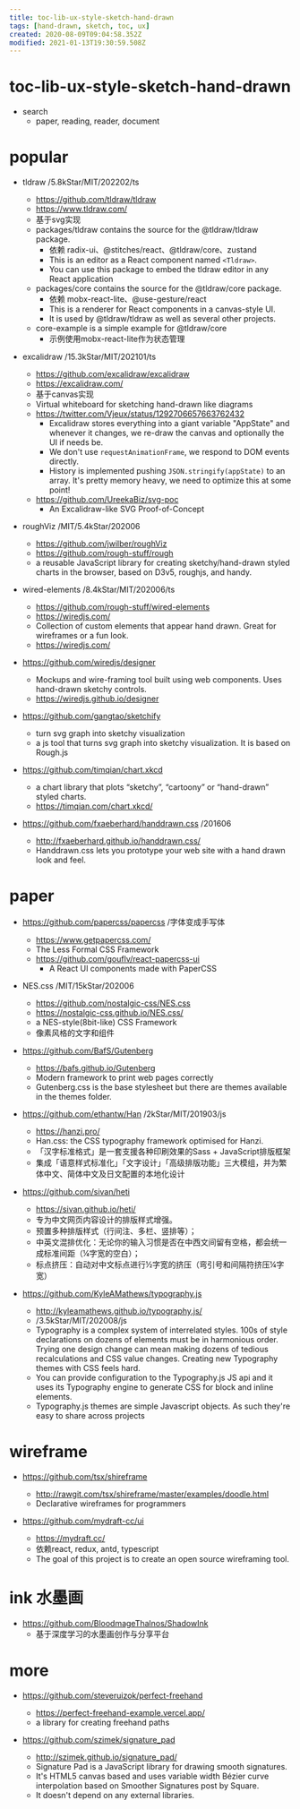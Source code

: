 ```yaml
---
title: toc-lib-ux-style-sketch-hand-drawn
tags: [hand-drawn, sketch, toc, ux]
created: 2020-08-09T09:04:58.352Z
modified: 2021-01-13T19:30:59.508Z
---
```


# toc-lib-ux-style-sketch-hand-drawn
- search
  - paper, reading, reader, document
# popular
- tldraw /5.8kStar/MIT/202202/ts
  - https://github.com/tldraw/tldraw
  - https://www.tldraw.com/
  - 基于svg实现
  - packages/tldraw contains the source for the @tldraw/tldraw package. 
    - 依赖 radix-ui、@stitches/react、@tldraw/core、zustand
    - This is an editor as a React component named `<Tldraw>`.
    - You can use this package to embed the tldraw editor in any React application
  - packages/core contains the source for the @tldraw/core package. 
    - 依赖 mobx-react-lite、@use-gesture/react
    - This is a renderer for React components in a canvas-style UI. 
    - It is used by @tldraw/tldraw as well as several other projects.
  - core-example is a simple example for @tldraw/core
    - 示例使用mobx-react-lite作为状态管理

- excalidraw /15.3kStar/MIT/202101/ts
  - https://github.com/excalidraw/excalidraw
  - https://excalidraw.com/
  - 基于canvas实现
  - Virtual whiteboard for sketching hand-drawn like diagrams
  - https://twitter.com/Vjeux/status/1292706657663762432
    - Excalidraw stores everything into a giant variable "AppState" and whenever it changes, we re-draw the canvas and optionally the UI if needs be.
    - We don't use `requestAnimationFrame`, we respond to DOM events directly. 
    - History is implemented pushing `JSON.stringify(appState)` to an array. It's pretty memory heavy, we need to optimize this at some point! 
  - https://github.com/UreekaBiz/svg-poc
    - An Excalidraw-like SVG Proof-of-Concept

- roughViz /MIT/5.4kStar/202006
  - https://github.com/jwilber/roughViz
  - https://github.com/rough-stuff/rough
  - a reusable JavaScript library for creating sketchy/hand-drawn styled charts in the browser, based on D3v5, roughjs, and handy.
- wired-elements /8.4kStar/MIT/202006/ts
  - https://github.com/rough-stuff/wired-elements
  - https://wiredjs.com/
  - Collection of custom elements that appear hand drawn. Great for wireframes or a fun look.
  - https://wiredjs.com/
- https://github.com/wiredjs/designer
  - Mockups and wire-framing tool built using web components. Uses hand-drawn sketchy controls.
  - https://wiredjs.github.io/designer

- https://github.com/gangtao/sketchify
  - turn svg graph into sketchy visualization
  - a js tool that turns svg graph into sketchy visualization. It is based on Rough.js

- https://github.com/timqian/chart.xkcd
  - a chart library that plots “sketchy”, “cartoony” or “hand-drawn” styled charts.
  - https://timqian.com/chart.xkcd/

- https://github.com/fxaeberhard/handdrawn.css /201606
  - http://fxaeberhard.github.io/handdrawn.css/
  - Handdrawn.css lets you prototype your web site with a hand drawn look and feel.
# paper
- https://github.com/papercss/papercss /字体变成手写体
  - https://www.getpapercss.com/
  - The Less Formal CSS Framework
  - https://github.com/gouflv/react-papercss-ui
    - A React UI components made with PaperCSS

- NES.css /MIT/15kStar/202006
  - https://github.com/nostalgic-css/NES.css
  - https://nostalgic-css.github.io/NES.css/
  - a NES-style(8bit-like) CSS Framework
  - 像素风格的文字和组件

- https://github.com/BafS/Gutenberg
  - https://bafs.github.io/Gutenberg
  - Modern framework to print web pages correctly
  - Gutenberg.css is the base stylesheet but there are themes available in the themes folder.

- https://github.com/ethantw/Han /2kStar/MIT/201903/js
  - https://hanzi.pro/
  - Han.css: the CSS typography framework optimised for Hanzi.
  - 「汉字标准格式」是一套支援各种印刷效果的Sass + JavaScript排版框架
  - 集成「语意样式标准化」「文字设计」「高级排版功能」三大模组，并为繁体中文、简体中文及日文配置的本地化设计
- https://github.com/sivan/heti
  - https://sivan.github.io/heti/
  - 专为中文网页内容设计的排版样式增强。 
  - 预置多种排版样式（行间注、多栏、竖排等）；
  - 中英文混排优化：无论你的输入习惯是否在中西文间留有空格，都会统一成标准间距（¼字宽的空白）；
  - 标点挤压：自动对中文标点进行½字宽的挤压（弯引号和间隔符挤压¼字宽）
- https://github.com/KyleAMathews/typography.js
  - http://kyleamathews.github.io/typography.js/
  - /3.5kStar/MIT/202008/js
  - Typography is a complex system of interrelated styles. 100s of style declarations on dozens of elements must be in harmonious order. Trying one design change can mean making dozens of tedious recalculations and CSS value changes. Creating new Typography themes with CSS feels hard.
  - You can provide configuration to the Typography.js JS api and it uses its Typography engine to generate CSS for block and inline elements.
  - Typography.js themes are simple Javascript objects. As such they're easy to share across projects
# wireframe
- https://github.com/tsx/shireframe
  - http://rawgit.com/tsx/shireframe/master/examples/doodle.html
  - Declarative wireframes for programmers

- https://github.com/mydraft-cc/ui
  - https://mydraft.cc/
  - 依赖react, redux, antd, typescript
  - The goal of this project is to create an open source wireframing tool. 
# ink 水墨画
- https://github.com/BloodmageThalnos/ShadowInk
  - 基于深度学习的水墨画创作与分享平台
# more
- https://github.com/steveruizok/perfect-freehand
  - https://perfect-freehand-example.vercel.app/
  - a library for creating freehand paths 

- https://github.com/szimek/signature_pad
  - http://szimek.github.io/signature_pad/
  - Signature Pad is a JavaScript library for drawing smooth signatures. 
  - It's HTML5 canvas based and uses variable width Bézier curve interpolation based on Smoother Signatures post by Square. 
  - It doesn't depend on any external libraries.
